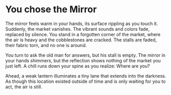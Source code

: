 # You chose the Mirror

The mirror feels warm in your hands, its surface rippling as you touch it. Suddenly, the market vanishes. The vibrant sounds and colors fade, replaced by silence. You stand in a forgotten corner of the market, where the air is heavy and the cobblestones are cracked. The stalls are faded, their fabric torn, and no one is around.

You turn to ask the old man for answers, but his stall is empty. The mirror in your hands shimmers, but the reflection shows nothing of the market you just left. A chill runs down your spine as you realize: Where are you?

Ahead, a weak lantern illuminates a tiny lane that extends into the darkness. As though this location existed outside of time and is only waiting for you to act, the air is still.
